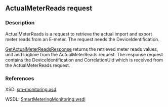 ## ActualMeterReads request

### Description
ActualMeterReads is a request to retrieve the actual import and export meter reads from an E-meter. The request needs the DeviceIdentification.

[GetActualMeterReadsResponse](GetActualMeterReadsResponse.md) returns the retrieved meter reads values, unit and logtime from the ActualMeterReads request. The response request contains the DeviceIdentification and CorrelationUid which is received from the ActualMeterReads request.

### References

XSD: [sm-monitoring.xsd](https://github.com/OSGP/Platform/blob/development/osgp-adapter-ws-smartmetering/src/main/webapp/WEB-INF/wsdl/smartmetering/schemas/sm-monitoring.xsd)

WSDL: [SmartMeteringMonitoring.wsdl](https://github.com/OSGP/Platform/blob/development/osgp-adapter-ws-smartmetering/src/main/webapp/WEB-INF/wsdl/smartmetering/SmartMeteringMonitoring.wsdl)

